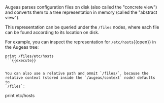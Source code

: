 Augeas parses configuration files on disk (also called the "concrete view")
and converts them to a tree representation in memory (called the "abstract
view").

This representation can be queried under the `/files` nodes, where each file
can be found according to its location on disk.

For example, you can inspect the representation for `/etc/hosts`{{open}} in the
Augeas tree:

```
print /files/etc/hosts
```{{execute}}


You can also use a relative path and ommit `/files/`, because the
relative context (stored inside the `/augeas/context` node) defaults to
`/files`:

```
print etc/hosts
```{{execute}}

